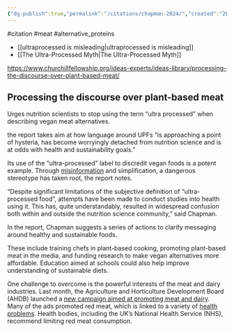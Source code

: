 ```yaml
---
{"dg-publish":true,"permalink":"/citations/chapman-2024/","created":"2025-10-23T17:42:46.167+01:00","updated":"2025-10-23T18:06:08.924+01:00"}
---
```


#citation #meat #alternative_proteins 

- [[ultraprocessed is misleading\|ultraprocessed is misleading]]
- [[The Ultra-Processed Myth\|The Ultra-Processed Myth]]

https://www.churchillfellowship.org/ideas-experts/ideas-library/processing-the-discourse-over-plant-based-meat/

## Processing the discourse over plant-based meat

Urges nutrition scientists to stop using the term “ultra processed” when describing vegan meat alternatives.

the report takes aim at how language around UPFs “is approaching a point of hysteria, has become worryingly detached from nutrition science and is at odds with health and sustainability goals.”

Its use of the “ultra-processed” label to discredit vegan foods is a potent example. Through [misinformation](https://plantbasednews.org/news/social-media/misinformation-against-plant-based-diets-social-media/) and simplification, a dangerous stereotype has taken root, the report notes.

“Despite significant limitations of the subjective definition of “ultra-processed food”, attempts have been made to conduct studies into health using it. This has, quite understandably, resulted in widespread confusion both within and outside the nutrition science community,” said Chapman.

In the report, Chapman suggests a series of actions to clarify messaging around healthy and sustainable foods.

These include training chefs in plant-based cooking, promoting plant-based meat in the media, and funding research to make vegan alternatives more affordable. Education aimed at schools could also help improve understanding of sustainable diets.

One challenge to overcome is the powerful interests of the meat and dairy industries. Last month, the Agriculture and Horticulture Development Board (AHDB) launched a [new campaign aimed at promoting meat and dairy](https://plantbasednews.org/news/environment/meat-and-dairy-adverts-uk/). Many of the ads promoted red meat, which is linked to a variety of [health problems](https://plantbasednews.org/lifestyle/red-meat-type-2-diabetes/). Health bodies, including the UK’s National Health Service (NHS), recommend limiting red meat consumption.